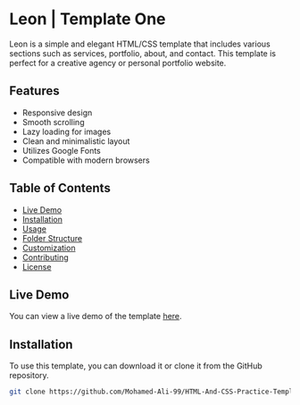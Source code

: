 # Leon | Template One

Leon is a simple and elegant HTML/CSS template that includes various sections such as services, portfolio, about, and contact. This template is perfect for a creative agency or personal portfolio website.

## Features

- Responsive design
- Smooth scrolling
- Lazy loading for images
- Clean and minimalistic layout
- Utilizes Google Fonts
- Compatible with modern browsers

## Table of Contents

- [Live Demo](https://mohamed-a-7.github.io/HTML-And-CSS-Practice-Template-One-Leon-Template/)
- [Installation](#installation)
- [Usage](#usage)
- [Folder Structure](#folder-structure)
- [Customization](#customization)
- [Contributing](#contributing)
- [License](#license)

## Live Demo

You can view a live demo of the template [here](#).

## Installation

To use this template, you can download it or clone it from the GitHub repository.

```bash
git clone https://github.com/Mohamed-Ali-99/HTML-And-CSS-Practice-Template-One-Leon-Template.git